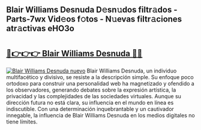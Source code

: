 ## Blair Williams Desnuda D𝚎sn𝚞dos filtr𝚊dos - Parts-7wx Vid𝚎os f𝚘tos - N𝚞evas filtr𝚊ciones atr𝚊ctivas eHO3o

# <h2><a href="http://mb53egd.tromn.icu/?c=Blair+Williams+Desnuda">🔗👉👉👉 Blair Williams Desnuda 🔗🔗</a></h2>

[![Blair Williams Desnuda nuevo](https://i.imgur.com/pEAQMta.gif)](http://mb53egd.tromn.icu/?c=Blair+Williams+Desnuda)
Blair Williams Desnuda, un individuo multifacético y divisivo, se resiste a la descripción simple. Su enfoque poco ortodoxo para construir una personalidad web ha magnetizado y ofendido a los observadores, generando debates sobre la expresión artística, la privacidad y las complejidades de las sociedades virtuales. Aunque su dirección futura no está clara, su influencia en el mundo en línea es indiscutible. Con una determinación inquebrantable y un cautivador innegable, la influencia de Blair Williams Desnuda en los medios digitales no tiene límites.
